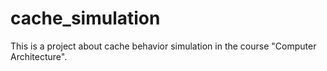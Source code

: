 # cache_simulation
This is a project about cache behavior simulation in the course "Computer Architecture".
